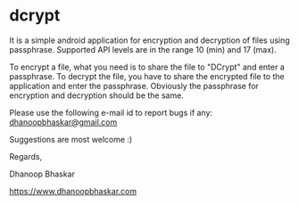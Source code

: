 dcrypt
======

It is a simple android application for encryption and decryption of files using passphrase. Supported API levels are in the range 10 (min) and 17 (max).

To encrypt a file, what you need is to share the file to "DCrypt" and enter a passphrase. To decrypt the file, you have to share the encrypted file to the application and enter the passphrase. 
Obviously the passphrase for encryption and decryption should be the same.

Please use the following e-mail id to report bugs if any:
dhanoopbhaskar@gmail.com


Suggestions are most welcome :)

Regards,

Dhanoop Bhaskar

https://www.dhanoopbhaskar.com
